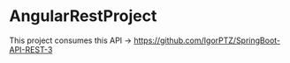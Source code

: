 # AngularRestProject

This project consumes this API -> https://github.com/IgorPTZ/SpringBoot-API-REST-3

